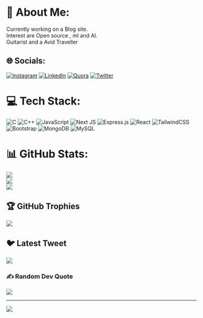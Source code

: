# 💫 About Me:
Currently working on a Blog site.<br>
Interest are Open source , ml and AI. <br>
Guitarist and a Avid Traveller <br>


## 🌐 Socials:
[![Instagram](https://img.shields.io/badge/Instagram-%23E4405F.svg?logo=Instagram&logoColor=white)](https://www.instagram.com/gautam_rai06?r=nametag) [![LinkedIn](https://img.shields.io/badge/LinkedIn-%230077B5.svg?logo=linkedin&logoColor=white)](https://in.linkedin.com/in/gautam-rai-01184324a) [![Quora](https://img.shields.io/badge/Quora-%23B92B27.svg?logo=Quora&logoColor=white)](https://www.quora.com/profile/GAUTAM-RAI-163?ch=10&oid=1735810017&share=eb65dd83&srid=hz2jgW&target_type=user) [![Twitter](https://img.shields.io/badge/Twitter-%231DA1F2.svg?logo=Twitter&logoColor=white)](https://twitter.com/GAUTAM_66)

# 💻 Tech Stack:
![C](https://img.shields.io/badge/c-%2300599C.svg?style=for-the-badge&logo=c&logoColor=white) ![C++](https://img.shields.io/badge/c++-%2300599C.svg?style=for-the-badge&logo=c%2B%2B&logoColor=white) ![JavaScript](https://img.shields.io/badge/javascript-%23323330.svg?style=for-the-badge&logo=javascript&logoColor=%23F7DF1E)  ![Next JS](https://img.shields.io/badge/Next-black?style=for-the-badge&logo=next.js&logoColor=white) ![Express.js](https://img.shields.io/badge/express.js-%23404d59.svg?style=for-the-badge&logo=express&logoColor=%2361DAFB) ![React](https://img.shields.io/badge/react-%2320232a.svg?style=for-the-badge&logo=react&logoColor=%2361DAFB) ![TailwindCSS](https://img.shields.io/badge/tailwindcss-%2338B2AC.svg?style=for-the-badge&logo=tailwind-css&logoColor=white) ![Bootstrap](https://img.shields.io/badge/bootstrap-%23563D7C.svg?style=for-the-badge&logo=bootstrap&logoColor=white) ![MongoDB](https://img.shields.io/badge/MongoDB-%234ea94b.svg?style=for-the-badge&logo=mongodb&logoColor=white) ![MySQL](https://img.shields.io/badge/mysql-%2300f.svg?style=for-the-badge&logo=mysql&logoColor=white)
# 📊 GitHub Stats:
![](https://github-readme-stats.vercel.app/api?username=Gautam-666&theme=dark&hide_border=false&include_all_commits=true&count_private=true)<br/>
![](https://github-readme-streak-stats.herokuapp.com/?user=Gautam-666&theme=dark&hide_border=false)<br/>
![](https://github-readme-stats.vercel.app/api/top-langs/?username=Gautam-666&theme=dark&hide_border=false&include_all_commits=true&count_private=true&layout=compact)

## 🏆 GitHub Trophies
![](https://github-profile-trophy.vercel.app/?username=Gautam-666&theme=radical&no-frame=false&no-bg=false&margin-w=4)

## 🐦 Latest Tweet
[![](https://gtce.itsvg.in/api?username=GAUTAM_66)](https://github.com/VishwaGauravIn/github-twitter-card-embed)

### ✍️ Random Dev Quote
![](https://quotes-github-readme.vercel.app/api?type=horizontal&theme=radical)

---
[![](https://visitcount.itsvg.in/api?id=Gautam-666&icon=2&color=0)](https://visitcount.itsvg.in)

<!-- Proudly created with GPRM ( https://gprm.itsvg.in ) -->
